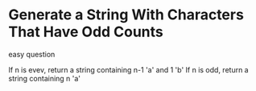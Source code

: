 # Generate a String With Characters That Have Odd Counts

easy question

If n is evev, return a string containing n-1 'a' and 1 'b'
If n is odd, return a string containing n 'a'

